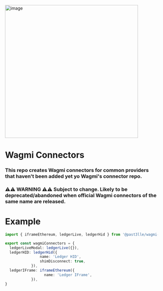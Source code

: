 <img width="438" alt="image" src="https://lh3.googleusercontent.com/fife/APg5EOZGB0x6KiHp8lG2eeC0VWz4Sq7eUdo_eZKJUGW-cuq1SZgAcKRGHC-Ic24BlrG7HxYHgw8DCWl-df9OYaBj5HcQLXkj0ZjaBFT-RTGhQVCAmG44b1V7vdhm0dRmGCmvLT_RhmjNQBOrwakKGdA1GnlG3u6bd2IoajIpAdmdKu4CWxacH9to9-ZHOeaW_kpmYl-k85iIGSxBNSdkbO4kI8hcEp0tkEi84vNSRHGPq8bJ1YPXOZ2MDiVxnIxrNXMi6AQUSCtB6wl3pmZcJa_iIVQ4Bhq2QFn0PgemTotNk1I662g1gX-fYzv9rgegOAfnnK6J7AQ9z-goIvFcohEQ8LrG5bjoahr1CnpVSaNW1Oj7ycuzcBfrBJkVags5MWBH-2YCsQ0FbaazH0tBUDe8kjIsrwe814ZQ1bt3IurBMgHw3wD1mAMSawOJ7xz5V45-HRvbRopciMqjX-O8ge5In5jujIc7EbghGvnVAmxyeI7eKpD5iNbFno-HhsR2UF5E3_QC5036vcpjH9GncEwp66nIGndD0H6SRYz6bHt-1rKsqxTDY7CahSkkd1tPZw0a5lMO5TnFTH3K46QAQ3uP_zkaHxg8P1rwCMfezkUorL3Ux4otxO1ZijRs-ip3EC3FuX0tHUUMUAvuCBgmotRKHU-v_tOUUNCoQOmD7UO5DYtMsvRWTHnrcBmoFyr3he2tJFrXnf_UdFhnMhJaFHVZO5Pq9Qs4_9lPnEvnT5B_SbgAJX-nuLBT2o4Ncd_NQnkyK9Occ92TjF2WLHMCHsPk-OyTNGsGuAZ52iAxQvsHBWcRaF-Ne5i2C-k6QwPgk6EtRquPsAVTb07YB_q-ZDOPpm-jsL5WLhT3WhTsaOiIg4pg5CeqTYj192c2N-Er_s2BkrU4eFpPl2mAy-C5tMECu-XIprYilg932xdapJWPHTCsWDyUM2qn28I-q6ijl_A2-UKxlsZ_QE4Z4r-AzwgNfykkE_4NpEgL-gLlDUKanasQwtg8Y1pmvzpwCD5SmEXunSm_9lxZxpSVCgo18t-PlZ6HKdcs1a9Vudw2VGa7m4E6ViiQwRsZ2R_Xo2TQfHtfZ_dTCsgW3UhBHcDVW0ziz3eC-YXiiNecIUtYsHOjRlJJhX4kfpoWCaUDnaaIk8TsH2Xd68LJKrt5kPzyYXvZVIw87WySCm29Bq_ZaAyxNUQwTVvXsx9aAK05V7w9YvbMwfyD_8WXd8cwCTf3UCjO9bX3KWIuYKcnDLPGkFQNb_wX-tcgbh9VWYTvJe0onN_mZ845Jcj0onPzgBHmVf41jlYSlo1-R4tJrHg58Ixe9DqdwL1IF2Vg4z6GrNzy20Eg2zv-o7mi5AMVMiE62B0t4c44hGbzIKYBozgdWp8h5r-arQg9Ae8muGwhG42SIeuEEZYjmW9E1A9Jw65j2DJwhIdUcOydP7ANAd3VbSi1JNAitIPKZ1gD-rlW9c1c9ZrGTzX-r1PrIOzodODzP7QDCXqjfmvyqaTQves-Ls0Al49QGAaMwJW-Gv_4f2rZvEB0_STxRLRt-AozIB5Urmxghh23uhD2JOCOnLu7tI-L_7Eq036l2gg=w2880-h1642">

# Wagmi Connectors
### This repo creates Wagmi connectors for common providers that haven't been added yet yo Wagmi's connector repo. 
### ⚠️⚠️ WARNING ⚠️⚠️ Subject to change. Likely to be deprecated/abandoned when official Wagmi connectors of the same name are released.

# Example
```ts
import { iframeEthereum, ledgerLive, ledgerHid } from '@past3lle/wagmi-connectors';

export const wagmiConnectors = {
  ledgerLiveModal: ledgerLive({}),
  ledgerHID: ledgerHid({
                name: 'Ledger HID',
                shimDisconnect: true,
            }),
  ledgerIFrame: iframeEthereum({
                  name: 'Ledger IFrame',
            }),
}
```